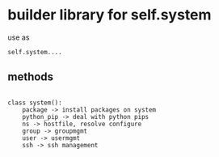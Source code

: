 # builder library for self.system

use as 

```
self.system.... 
````

## methods

```python3

class system():
    package -> install packages on system
    python_pip -> deal with python pips
    ns -> hostfile, resolve configure
    group -> groupmgmt
    user -> usermgmt
    ssh -> ssh management


```                           
